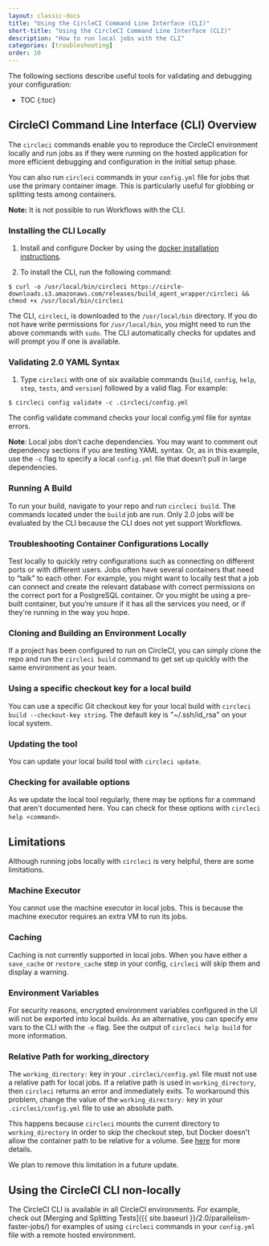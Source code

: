 ```yaml
---
layout: classic-docs
title: "Using the CircleCI Command Line Interface (CLI)"
short-title: "Using the CircleCI Command Line Interface (CLI)"
description: "How to run local jobs with the CLI"
categories: [troubleshooting]
order: 10
---
```


The following sections describe useful tools for validating and debugging your configuration:

* TOC
{:toc}

## CircleCI Command Line Interface (CLI) Overview

The `circleci` commands enable you to reproduce the CircleCI environment locally and run jobs as if they were running on the hosted application for more efficient debugging and configuration in the initial setup phase. 

You can also run `circleci` commands in your `config.yml` file for jobs that use the primary container image. This is particularly useful for globbing or splitting tests among containers. 

**Note:** It is not possible to run Workflows with the CLI.

### Installing the CLI Locally 

1. Install and configure Docker by using the [docker installation instructions](https://docs.docker.com/engine/installation/).

2. To install the CLI, run the following command:

```
$ curl -o /usr/local/bin/circleci https://circle-downloads.s3.amazonaws.com/releases/build_agent_wrapper/circleci && chmod +x /usr/local/bin/circleci
```

The CLI, `circleci`, is downloaded to the `/usr/local/bin` directory. If you do not have write permissions for `/usr/local/bin`, you might need to run the above commands with `sudo`. The CLI automatically checks for updates and will prompt you if one is available. 

### Validating 2.0 YAML Syntax

1. Type `circleci` with one of six available commands (`build`, `config`, `help`, `step`, `tests`, and `version`) followed by a valid flag. For example:
```
$ circleci config validate -c .circleci/config.yml
```
The config validate command checks your local config.yml file for syntax errors.

**Note**: Local jobs don’t cache dependencies. You may want to comment out dependency sections if you are testing YAML syntax. Or, as in this example, use the `-c` flag to specify a local `config.yml` file that doesn’t pull in large dependencies.

### Running A Build

To run your build, navigate to your repo and run `circleci build`. The commands located under the `build` job are run. Only 2.0 jobs will be evaluated by the CLI because the CLI does not yet support Workflows.

### Troubleshooting Container Configurations Locally

Test locally to quickly retry configurations such as connecting on different ports or with different users. Jobs often have several containers that need to “talk” to each other. For example, you might want to locally test that a job can connect and create the relevant database with correct permissions on the correct port for a PostgreSQL container. Or you might be using a pre-built container, but you’re unsure if it has all the services you need, or if they're running in the way you hope.

### Cloning and Building an Environment Locally

If a project has been configured to run on CircleCI, you can simply clone the repo and run the `circleci build` command to get set up quickly with the same environment as your team.

### Using a specific checkout key for a local build

You can use a specific Git checkout key for your local build with `circleci build --checkout-key string`.  The default key  is "~/.ssh/id_rsa" on your local system.

### Updating the tool

You can update your local build tool with `circleci update`.

### Checking for available options

As we update the local tool regularly, there may be options for a command that aren't documented here.  You can check for these options with `circleci help <command>`.

## Limitations

Although running jobs locally with `circleci` is very helpful, there are some limitations.

### Machine Executor

You cannot use the machine executor in local jobs. This is because the machine executor requires an extra VM to run its jobs.

### Caching

Caching is not currently supported in local jobs. When you have either a `save_cache` or `restore_cache` step in your config, `circleci` will skip them and display a warning.

### Environment Variables

For security reasons, encrypted environment variables configured in the UI will not be exported into local builds. As an alternative, you can specify env vars to the CLI with the `-e` flag. See the output of `circleci help build` for more information.

### Relative Path for working_directory

The `working_directory:` key in your `.circleci/config.yml` file must not use a relative path for local jobs. If a relative path is used in `working_directory`, then `circleci` returns an error and immediately exits. To workaround this problem, change the value of the  `working_directory:` key in your `.circleci/config.yml` file to use an absolute path.

This happens because `circleci` mounts the current directory to `working_directory` in order to skip the checkout step, but Docker doesn't allow the container path to be relative for a volume. See [here](https://github.com/docker/docker/issues/4830) for more details.

We plan to remove this limitation in a future update.

## Using the CircleCI CLI non-locally

The CircleCI CLI is available in all CircleCI environments. For example, check out [Merging and Splitting Tests]({{ site.baseurl }}/2.0/parallelism-faster-jobs/) for examples of using `circleci` commands in your `config.yml` file with a  remote hosted environment.
